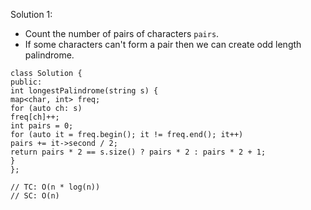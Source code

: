 Solution 1:
​
- Count the number of pairs of characters `pairs`.
- If some characters can't form a pair then we can create odd length palindrome.
​
```
class Solution {
public:
int longestPalindrome(string s) {
map<char, int> freq;
for (auto ch: s)
freq[ch]++;
int pairs = 0;
for (auto it = freq.begin(); it != freq.end(); it++)
pairs += it->second / 2;
return pairs * 2 == s.size() ? pairs * 2 : pairs * 2 + 1;
}
};
​
// TC: O(n * log(n))
// SC: O(n)
```